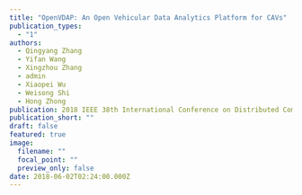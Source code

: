 ```yaml
---
title: "OpenVDAP: An Open Vehicular Data Analytics Platform for CAVs"
publication_types:
  - "1"
authors:
  - Qingyang Zhang
  - Yifan Wang
  - Xingzhou Zhang
  - admin
  - Xiaopei Wu
  - Weisong Shi
  - Hong Zhong
publication: 2018 IEEE 38th International Conference on Distributed Computing Systems
publication_short: ""
draft: false
featured: true
image:
  filename: ""
  focal_point: ""
  preview_only: false
date: 2018-06-02T02:24:00.000Z
---
```

